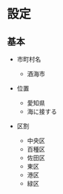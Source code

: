 # 設定

## 基本
- 市町村名
  - 酒海市
- 位置
  - 愛知県
  - 海に接する

- 区割
  - 中央区
  - 百種区
  - 佐田区
  - 東区
  - 港区
  - 緑区
